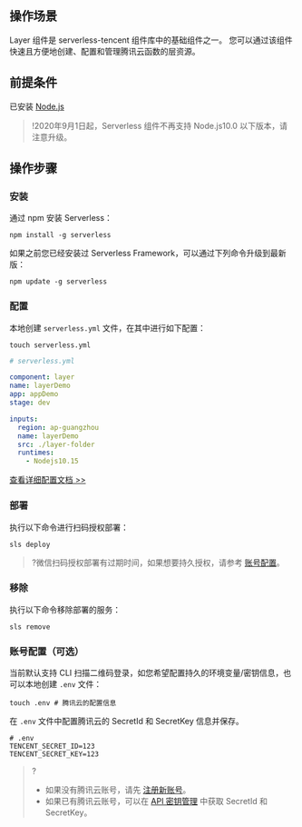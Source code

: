 ## 操作场景

Layer 组件是 serverless-tencent 组件库中的基础组件之一。  您可以通过该组件快速且方便地创建、配置和管理腾讯云函数的层资源。  

## 前提条件

已安装 [Node.js](https://nodejs.org/en/)
>!2020年9月1日起，Serverless 组件不再支持 Node.js10.0 以下版本，请注意升级。

## 操作步骤

### 安装

通过 npm 安装 Serverless：

```console
npm install -g serverless
```

如果之前您已经安装过 Serverless Framework，可以通过下列命令升级到最新版： 

```console
npm update -g serverless
```

###  配置

本地创建 `serverless.yml` 文件，在其中进行如下配置：

```console
touch serverless.yml
```

```yml
# serverless.yml

component: layer
name: layerDemo
app: appDemo
stage: dev

inputs:
  region: ap-guangzhou
  name: layerDemo
  src: ./layer-folder
  runtimes:
    - Nodejs10.15

```
[查看详细配置文档 >>]( https://github.com/serverless-components/tencent-layer/blob/master/docs/configure.md )


### 部署

 执行以下命令进行扫码授权部署： 

```console
sls deploy
```

>?微信扫码授权部署有过期时间，如果想要持久授权，请参考 [账号配置](#account)。

### 移除

 执行以下命令移除部署的服务： 

```
sls remove
```

<span id="account"></span>
###  账号配置（可选）

当前默认支持 CLI 扫描二维码登录，如您希望配置持久的环境变量/密钥信息，也可以本地创建 `.env` 文件：

```console
touch .env # 腾讯云的配置信息
```

在 `.env` 文件中配置腾讯云的 SecretId 和 SecretKey 信息并保存。
```
# .env
TENCENT_SECRET_ID=123
TENCENT_SECRET_KEY=123
```
>?
> - 如果没有腾讯云账号，请先 [注册新账号](https://cloud.tencent.com/register)。
> - 如果已有腾讯云账号，可以在 [API 密钥管理](https://console.cloud.tencent.com/cam/capi) 中获取 SecretId 和 SecretKey。
